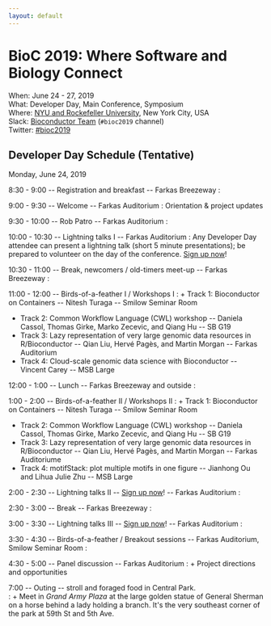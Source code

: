 ```yaml
---
layout: default
---
```

# BioC 2019: Where Software and Biology Connect

When: June 24 - 27, 2019<br />
What: Developer Day, Main Conference, Symposium<br />
Where: [NYU and Rockefeller University][venue], New York City, USA<br />
Slack: [Bioconductor Team][] (`#bioc2019` channel)<br />
Twitter: [#bioc2019][tweet]<br />

[tweet]: https://twitter.com/hashtag/bioc2019?f=tweets
[venue]: ./travel-accommodations
[Bioconductor Team]: https://bioc-community.herokuapp.com/

## Developer Day Schedule (Tentative)

Monday, June 24, 2019

8:30 - 9:00 -- Registration and breakfast -- Farkas Breezeway
: 
 
9:00 - 9:30 -- Welcome -- Farkas Auditorium
: Orientation & project updates
 
9:30 - 10:00 -- Rob Patro -- Farkas Auditorium
:  
 
10:00 - 10:30 -- Lightning talks I -- Farkas Auditorium
: Any Developer Day attendee can present a lightning talk (short 5
  minute presentations); be prepared to volunteer on the day of the
  conference. [Sign up now][]!
 
10:30 - 11:00 -- Break, newcomers / old-timers meet-up -- Farkas Breezeway
:  
 
11:00 - 12:00 -- Birds-of-a-feather I / Workshops I
: + Track 1: Bioconductor on Containers -- Nitesh Turaga --  Smilow Seminar Room
  + Track 2: Common Workflow Language (CWL) workshop -- Daniela
    Cassol, Thomas Girke, Marko Zecevic, and Qiang Hu -- SB G19
  + Track 3: Lazy representation of very large genomic data resources
    in R/Bioconductor -- Qian Liu, Herv&eacute; Pag&egrave;s, and
    Martin Morgan -- Farkas Auditorium
  + Track 4: Cloud-scale genomic data science with Bioconductor --
    Vincent Carey --  MSB Large
 
12:00 - 1:00 -- Lunch -- Farkas Breezeway and outside
:  
 
1:00 - 2:00 -- Birds-of-a-feather II / Workshops II
: + Track 1: Bioconductor on Containers -- Nitesh Turaga -- Smilow Seminar Room
  + Track 2: Common Workflow Language (CWL) workshop -- Daniela
    Cassol, Thomas Girke, Marko Zecevic, and Qiang Hu -- SB G19
  + Track 3: Lazy representation of very large genomic data resources
    in R/Bioconductor -- Qian Liu, Herv&eacute; Pag&egrave;s, and
    Martin Morgan -- Farkas Auditoriume
  + Track 4: motifStack: plot multiple motifs in one figure --
    Jianhong Ou and Lihua Julie Zhu -- MSB Large
 
 
2:00 - 2:30 -- Lightning talks II -- [Sign up now][]! -- Farkas Auditorium
:  
 
2:30 - 3:00 -- Break -- Farkas Breezeway
:  
 
3:00 - 3:30 -- Lightning talks III  -- [Sign up now][]! -- Farkas Auditorium
:  
 
3:30 - 4:30 -- Birds-of-a-feather / Breakout sessions -- Farkas Auditorium, Smilow Seminar Room
:  
 
4:30 - 5:00 -- Panel discussion -- Farkas Auditorium
: + Project directions and opportunities
 
7:00 -- Outing -- stroll and foraged food in Central Park.  
: + Meet in *Grand Army Plaza* at the large golden statue of General
Sherman on a horse behind a lady holding a branch. It's the very
southeast corner of the park at 59th St and 5th Ave.
 
[Sign up now]: https://forms.gle/1k9eD1ahQnjvew8B7
